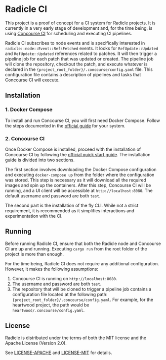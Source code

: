# Radicle CI

This project is a proof of concept for a CI system for Radicle projects. It is currently in a very early stage of
development and, for the time being, is using [Concourse CI](https://concourse-ci.org/) for scheduling and executing CI
pipelines.

Radicle CI subscribes to node events and is specifically interested in `radicle::node::Event::RefsFetched` events.
It looks for `RefUpdate::Updated` and `RefUpdate::Updated` references related to patches. It will then trigger a
pipeline job for each patch that was updated or created. The pipeline job will clone the repository, checkout the patch,
and execute whatever is declared in the `{project_root_folder}/.concourse/config.yaml` file. This configuration file
contains a description of pipelines and tasks that Concourse CI will execute.

## Installation

### 1. Docker Compose

To install and run Concourse CI, you will first need Docker Compose. Follow the steps documented in the
[official guide](https://docs.docker.com/compose/install/) for your system.

### 2. Concourse CI

Once Docker Compose is installed, proceed with the installation of Concourse CI by following the
[official quick start guide](https://concourse-ci.org/quick-start.html). The installation guide is divided into two
sections.

The first section involves downloading the Docker Compose configuration and executing `docker-compose up` from the
folder where the configuration was stored. This step is necessary as it will download all the required images and spin
up the containers. After this step, Concourse CI will be running, and a UI client will be accessible at
`http://localhost:8080`. The default username and password are both `test`.

The second part is the installation of the fly CLI. While not a strict requirement, it is recommended as it simplifies
interactions and experimentation with the CI.

## Running

Before running Radicle CI, ensure that both the Radicle node and Concourse CI are up and running. Executing `cargo run`
from the root folder of the project is more than enough.

For the time being, Radicle CI does not require any additional configuration. However, it makes the following assumptions:

1. Concourse CI is running on `http://localhost:8080`.
2. The username and password are both `test`.
3. The repository that will be cloned to trigger a pipeline job contains a configuration file located at the following
   path: `{project_root_folder}/.concourse/config.yaml`. For example, for the heartwood project, the path would be
   `heartwood/.concourse/config.yaml`.

## License

Radicle is distributed under the terms of both the MIT license and the Apache License (Version 2.0).

See [LICENSE-APACHE](LICENSE-APACHE) and [LICENSE-MIT](LICENSE-MIT) for details.